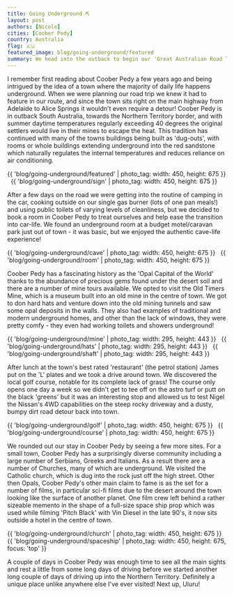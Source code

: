 ```yaml
---
title: Going Underground ⛏
layout: post
authors: [Nicole]
cities: [Coober Pedy]
country: Australia
flag: 🇦🇺
featured_image: blog/going-underground/featured
summary: We head into the outback to begin our 'Great Australian Road Trip' and spend some time in the small mining town of Coober Pedy
---
```


I remember first reading about Coober Pedy a few years ago and being intrigued by the idea of a town where the majority of daily life happens underground. When we were planning our road trip we knew it had to feature in our route, and since the town sits right on the main highway from Adelaide to Alice Springs it wouldn't even require a detour! Coober Pedy is in outback South Australia, towards the Northern Territory border, and with summer daytime temperatures regularly exceeding 40 degrees the original settlers would live in their mines to escape the heat. This tradition has continued with many of the towns buildings being built as 'dug-outs', with rooms or whole buildings extending underground into the red sandstone which naturally regulates the internal temperatures and reduces reliance on air conditioning.

{{ 'blog/going-underground/featured' | photo_tag: width: 450, height: 675 }}
&nbsp;
{{ 'blog/going-underground/sign' | photo_tag: width: 450, height: 675 }}

After a few days on the road we were getting into the routine of camping in the car, cooking outside on our single gas burner (lots of one pan meals!) and using public toilets of varying levels of cleanliness, but we decided to book a room in Coober Pedy to treat ourselves and help ease the transition into car-life. We found an underground room at a budget motel/caravan park just out of town - it was basic, but we enjoyed the authentic cave-life experience!

{{ 'blog/going-underground/cave' | photo_tag: width: 450, height: 675 }}
&nbsp;
{{ 'blog/going-underground/room' | photo_tag: width: 450, height: 675 }}

Coober Pedy has a fascinating history as the 'Opal Capital of the World' thanks to the abundance of precious gems found under the desert soil and there are a number of mine tours available. We opted to visit the Old Timers Mine, which is a museum built into an old mine in the centre of town. We got to don hard hats and venture down into the old mining tunnels and saw some opal deposits in the walls. They also had examples of traditional and modern underground homes, and other than the lack of windows, they were pretty comfy - they even had working toilets and showers underground!

{{ 'blog/going-underground/mine' | photo_tag: width: 295, height: 443 }}
&nbsp;
{{ 'blog/going-underground/hats' | photo_tag: width: 295, height: 443 }}
&nbsp;
{{ 'blog/going-underground/shaft' | photo_tag: width: 295, height: 443 }}

After lunch at the town's best rated 'restaurant' (the petrol station) James put on the 'L' plates and we took a drive around town. We discovered the local golf course, notable for its complete lack of grass! The course only opens one day a week so we didn't get to tee off on the astro turf or putt on the black 'greens' but it was an interesting stop and allowed us to test Nigel the Nissan's 4WD capabilities on the steep rocky driveway and a dusty, bumpy dirt road detour back into town.

{{ 'blog/going-underground/golf' | photo_tag: width: 450, height: 675 }}
&nbsp;
{{ 'blog/going-underground/course' | photo_tag: width: 450, height: 675 }}

We rounded out our stay in Coober Pedy by seeing a few more sites. For a small town, Coober Pedy has a surprisingly diverse community including a large number of Serbians, Greeks and Italians. As a result there are a number of Churches, many of which are underground. We visited the Catholic church, which is dug into the rock just off the high street. Other then Opals, Coober Pedy's other main claim to fame is as the set for a number of films, in particular sci-fi films due to the desert around the town looking like the surface of another planet. One film crew left behind a rather sizeable memento in the shape of a full-size space ship prop which was used while filming 'Pitch Black' with Vin Diesel in the late 90's, it now sits outside a hotel in the centre of town.

{{ 'blog/going-underground/church' | photo_tag: width: 450, height: 675 }}
&nbsp;
{{ 'blog/going-underground/spaceship' | photo_tag: width: 450, height: 675, focus: 'top' }}

A couple of days in Coober Pedy was enough time to see all the main sights and rest a little from some long days of driving before we started another long couple of days of driving up into the Northern Territory. Definitely a unique place unlike anywhere else I've ever visited! Next up, Uluru!
